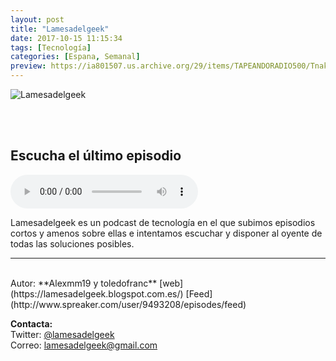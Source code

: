 ```yaml
---
layout: post
title: "Lamesadelgeek"
date: 2017-10-15 11:15:34
tags: [Tecnología]
categories: [Espana, Semanal]
preview: https://ia801507.us.archive.org/29/items/TAPEANDORADIO500/Tnakzcmj_300-AlejandroMartinezMuoz.jpg
---
```


![Lamesadelgeek](https://ia801507.us.archive.org/29/items/TAPEANDORADIO500/Tnakzcmj_500-AlejandroMartinezMuoz.jpg)

<br/>
<br/>

## Escucha el último episodio

<!--reproductor-feed=http://www.spreaker.com/user/9493208/episodes/feed-->
<!--reproductor-start-->
<audio id="audio" preload="auto" controls="" src="http://api.spreaker.com/download/episode/14434631/mis_impresiones_sobre_ipad_2018_xiaomi_mi_mf_24983112_feed_1.mp3"></audio>
<!--reproductor-end-->

Lamesadelgeek es un podcast de tecnología en el que subimos episodios cortos y amenos sobre ellas e intentamos escuchar y disponer al oyente de todas las soluciones posibles.

_ _ _
<br>
Autor: **Alexmm19 y toledofranc**  
[web](https://lamesadelgeek.blogspot.com.es/)  
[Feed](http://www.spreaker.com/user/9493208/episodes/feed)   



**Contacta:**  
Twitter: [@lamesadelgeek](https://twitter.com/lamesadelgeek)  
Correo: [lamesadelgeek@gmail.com](mailto:lamesadelgeek@gmail.com)  

